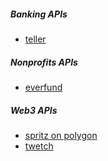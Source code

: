 ##### Banking APIs
- [teller](https://teller.io/)

##### Nonprofits APIs
- [everfund](https://everfund.io/)

##### Web3 APIs
- [spritz on polygon](https://www.spritz.finance/blog/announcing-pay-bills-with-any-token)
- [twetch](https://twetch.com/welcome)
 